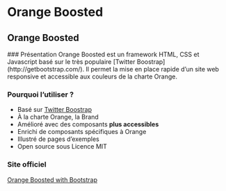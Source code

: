 # Orange Boosted
  
<script>$(document).ready(function () {
    setBreadcrumb([{"label":"Orange Boosted"}]);
});</script>

<h2 id="boosted" lang="en">Orange Boosted</h2>
### Présentation
Orange <span lang="en">Boosted</span> est un framework <abbr>HTML</abbr>, <abbr>CSS</abbr> et Javascript basé sur le très populaire <span lang="en">[Twitter Boostrap](http://getbootstrap.com/)</span>.
Il permet la mise en place rapide d’un site web responsive et accessible aux couleurs de la charte Orange.

### Pourquoi l’utiliser ?
 - Basé sur <span lang="en">[Twitter Boostrap](http://getbootstrap.com/)</span>
 - À la charte Orange, la Brand
 - Amélioré avec des composants **plus accessibles**
 - Enrichi de composants spécifiques à Orange
 - Illustré de pages d’exemples
 - <span lang="en">Open source</span> sous Licence <abbr lang="en">MIT</abbr>

### Site officiel

<span lang="en">[Orange Boosted with Bootstrap](http://boosted.orange.com/)</span>
 
&nbsp;
   
<!--  This file is part of a11y-guidelines | Our vision of mobile & web accessibility guidelines and best practices, with valid/invalid examples.
 Copyright (C) 2016  Orange SA
 See the Creative Commons Legal Code Attribution-ShareAlike 3.0 Unported License for more details (LICENSE file). -->